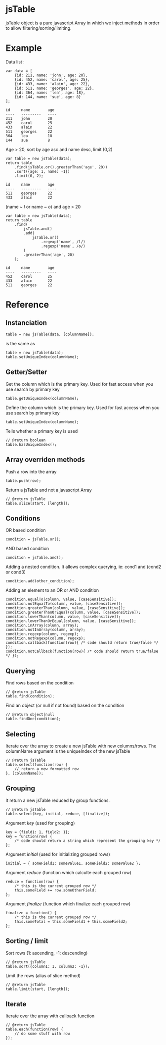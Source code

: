 jsTable
=======

jsTable object is a pure javascript Array in which we inject methods in order to allow filtering/sorting/limiting.

Example
=======

Data list :

    var data = [
        {id: 211, name: 'john', age: 20},
        {id: 452, name: 'carol', age: 25},
        {id: 433, name: 'alain', age: 22},
        {id: 511, name: 'georges', age: 22},
        {id: 364, name: 'lea', age: 18},
        {id: 144, name: 'sue', age: 8}
    ];
    
    id     name        age
    ----   ---------   ----
    211    john        20
    452    carol       25
    433    alain       22
    511    georges     22
    364    lea         18
    144    sue         8

Age > 20, sort by age asc and name desc, limit (0,2)

    var table = new jsTable(data);
    return table
        .find(jsTable.or().greaterThan('age', 20))
        .sort({age: 1, name: -1})
        .limit(0, 2);
    
    id     name        age
    ----   ---------   ----
    511    georges     22
    433    alain       22

(name ~ *l* or name ~ *o*) and age > 20

    var table = new jsTable(data);
    return table
        .find(
            jsTable.and()
            .add(
                jsTable.or()
                    .regexp('name', /l/)
                    .regexp('name', /o/)
            )
            .greaterThan('age', 20)
        );
    
    id     name        age
    ----   ---------   ----
    452    carol       25
    433    alain       22
    511    georges     22

Reference
=========

Instanciation
-------------

    table = new jsTable(data, [columnName]);

is the same as

    table = new jsTable(data);
    table.setUniqueIndex(columnName);

Getter/Setter
-------------

Get the column which is the primary key.
Used for fast access when you use search by primary key

    table.getUniqueIndex(columnName);

Define the column which is the primary key.
Used for fast access when you use search by primary key

    table.setUniqueIndex(columnName);

Tells whether a primary key is used

    // @return boolean
    table.hasUniqueIndex();

Array overriden methods
-----------------------

Push a row into the array

    table.push(row);

Return a jsTable and not a javascript Array

    // @return jsTable
    table.slice(start, [length]);

Conditions
----------

OR based condition

    condition = jsTable.or();

AND based condition

    condition = jsTable.and();

Adding a nested condition.
It allows complex querying, ie: cond1 and (cond2 or cond3)

    condition.add(other_condition);

Adding an element to an OR or AND condition

    condition.equalTo(column, value, [caseSensitive]);
    condition.notEqualTo(column, value, [caseSensitive]);
    condition.greaterThan(column, value, [caseSensitive]);
    condition.greaterThanOrEqual(column, value, [caseSensitive]);
    condition.lowerThan(column, value, [caseSensitive]);
    condition.lowerThanOrEqual(column, value, [caseSensitive]);
    condition.inArray(column, array);
    condition.notInArray(column, array);
    condition.regexp(column, regexp);
    condition.notRegexp(column, regexp);
    condition.callback(function(row){ /* code should return true/false */ });
    condition.notCallback(function(row){ /* code should return true/false */ });

Querying
--------

Find rows based on the condition

    // @return jsTable
    table.find(condition);

Find an object (or null if not found) based on the condition

    // @return object|null
    table.findOne(condition);

Selecting
---------

Iterate over the array to create a new jsTable with new columns/rows.
The columnName argument is the uniqueIndex of the new jsTable

    // @return jsTable
    table.select(function(row) {
        // return a new formatted row
    }, [columnName]);

Grouping
--------

It return a new jsTable reduced by group functions.

    // @return jsTable
    table.select(key, initial, reduce, [finalize]);

Argument _key_ (used for grouping)

    key = {field1: 1, field2: 1};
    key = function(row) {
    	/* code should return a string which represent the grouping key */
    };

Argument _initial_ (used for initializing grouped rows)

    initial = { someField1: someValue1, someField2: someValue2 };

Argument _reduce_ (function which calculte each grouped row)

    reduce = function(row) {
        /* this is the current grouped row */
        this.someField += row.someOtherField;
    };

Argument _finalize_ (function which finalize each grouped row)

    finalize = function() {
        /* this is the current grouped row */
        this.someTotal = this.someField1 + this.someField2;
    };

Sorting / limit
---------------

Sort rows (1: ascending, -1: descending)

    // @return jsTable
    table.sort({column1: 1, column2: -1});

Limit the rows (alias of slice method)

    // @return jsTable
    table.limit(start, [length]);

Iterate
-------

Iterate over the array with callback function

    // @return jsTable
    table.each(function(row) {
        // do some stuff with row
    });
